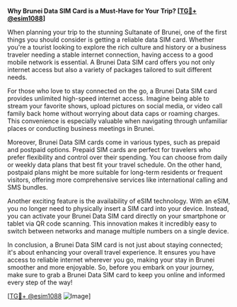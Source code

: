 **Why Brunei Data SIM Card is a Must-Have for Your Trip? [[TG💪+ @esim1088](https://t.me/s/esim1088)]**

When planning your trip to the stunning Sultanate of Brunei, one of the first things you should consider is getting a reliable data SIM card. Whether you're a tourist looking to explore the rich culture and history or a business traveler needing a stable internet connection, having access to a good mobile network is essential. A Brunei Data SIM card offers you not only internet access but also a variety of packages tailored to suit different needs.

For those who love to stay connected on the go, a Brunei Data SIM card provides unlimited high-speed internet access. Imagine being able to stream your favorite shows, upload pictures on social media, or video call family back home without worrying about data caps or roaming charges. This convenience is especially valuable when navigating through unfamiliar places or conducting business meetings in Brunei.

Moreover, Brunei Data SIM cards come in various types, such as prepaid and postpaid options. Prepaid SIM cards are perfect for travelers who prefer flexibility and control over their spending. You can choose from daily or weekly data plans that best fit your travel schedule. On the other hand, postpaid plans might be more suitable for long-term residents or frequent visitors, offering more comprehensive services like international calling and SMS bundles.

Another exciting feature is the availability of eSIM technology. With an eSIM, you no longer need to physically insert a SIM card into your device. Instead, you can activate your Brunei Data SIM card directly on your smartphone or tablet via QR code scanning. This innovation makes it incredibly easy to switch between networks and manage multiple numbers on a single device.

In conclusion, a Brunei Data SIM card is not just about staying connected; it's about enhancing your overall travel experience. It ensures you have access to reliable internet wherever you go, making your stay in Brunei smoother and more enjoyable. So, before you embark on your journey, make sure to grab a Brunei Data SIM card to keep you online and informed every step of the way! 

[[TG💪+ @esim1088](https://t.me/s/esim1088) ![Image](https://i.postimg.cc/Y0z9fWf4/image.png)]